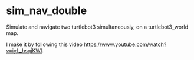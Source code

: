 # sim_nav_double
Simulate and navigate two turtlebot3 simultaneously, on a turtlebot3_world map.

I make it by following this video https://www.youtube.com/watch?v=iyL_hsqjKWI.
